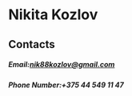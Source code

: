 
# Nikita Kozlov


## **Contacts**
##### *Email*:nik88kozlov@gmail.com
##### *Phone Number*:+375 44 549 11 47
